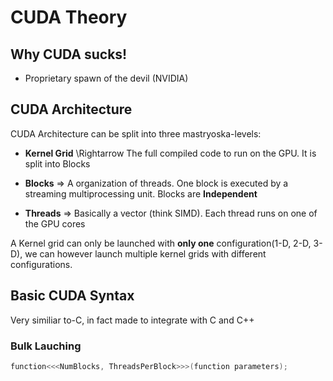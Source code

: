 # CUDA Theory

## Why CUDA sucks!

* Proprietary spawn of the devil (NVIDIA)
 
## CUDA Architecture

CUDA Architecture can be split into three mastryoska-levels:

* **Kernel Grid** \Rightarrow The full compiled code to run on the GPU. It is split into Blocks

* **Blocks** $\Rightarrow$ A organization of threads. One block is executed by a streaming multiprocessing unit. Blocks are **Independent**

* **Threads** $\Rightarrow$ Basically a vector (think SIMD). Each thread runs on one of the GPU cores

A Kernel grid can only be launched with **only one** configuration(1-D, 2-D, 3-D), we can however launch multiple kernel grids with different configurations.

## Basic CUDA Syntax

Very similiar to-C, in fact made to integrate with C and C++



### Bulk Lauching
 ```cpp
 function<<<NumBlocks, ThreadsPerBlock>>>(function parameters);
 ```
